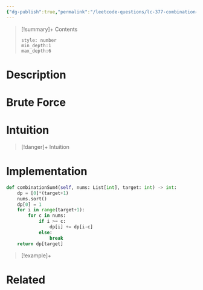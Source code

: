 ```yaml
---
{"dg-publish":true,"permalink":"/leetcode-questions/lc-377-combination-sum-iv/","title":"LC 377. Combination Sum IV","tags":["lc-medium","dp"]}
---
```



>[!summary]+ Contents
>```toc
>style: number
>min_depth:1
>max_depth:6
>```

# Description

# Brute Force
# Intuition

>[!danger]+ Intuition

# Implementation
```python
def combinationSum4(self, nums: List[int], target: int) -> int:
	dp = [0]*(target+1)
	nums.sort()
	dp[0] = 1
	for i in range(target+1):
		for c in nums:
			if i >= c:
				dp[i] += dp[i-c]
			else:
				break
	return dp[target]
```

>[!example]+ 


# Related
